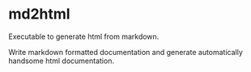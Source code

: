 # md2html
Executable to generate html from markdown.


Write markdown formatted documentation and generate automatically handsome html documentation.






